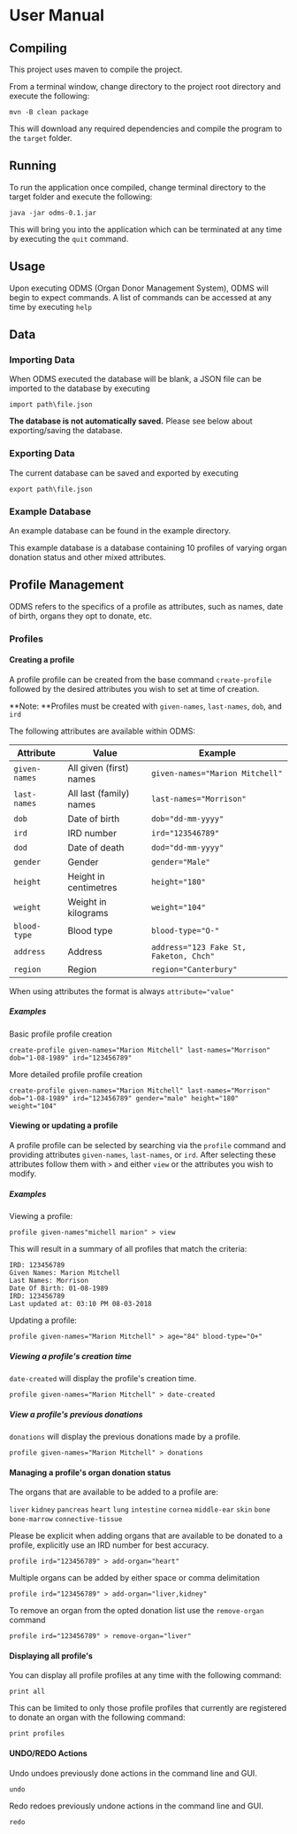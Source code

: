 # User Manual
## Compiling
This project uses maven to compile the project.

From a terminal window, change directory to the project root directory and execute the following:

    mvn -B clean package

This will download any required dependencies and compile the program to the `target` folder.

## Running
To run the application once compiled, change terminal directory to the target folder and execute 
the following:

    java -jar odms-0.1.jar

This will bring you into the application which can be terminated at any time by executing the 
`quit` command.

## Usage
Upon executing ODMS (Organ Donor Management System), ODMS will begin to expect commands. A list of 
commands can be accessed at any time by executing `help`

## Data
### Importing Data
When ODMS executed the database will be blank, a JSON file can be imported to the database by 
executing

    import path\file.json

**The database is not automatically saved.** Please see below about exporting/saving the database. 

### Exporting Data
The current database can be saved and exported by executing

    export path\file.json
    
### Example Database
An example database can be found in the example directory.
    
This example database is a database containing 10 profiles of varying organ donation status and other 
mixed attributes.

## Profile Management
ODMS refers to the specifics of a profile as attributes, such as names, date of birth, organs they opt
 to donate, etc.

### Profiles
#### Creating a profile
A profile profile can be created from the base command `create-profile` followed by the desired 
attributes you wish to set at time of creation.

**Note: **Profiles must be created with `given-names`, `last-names`, `dob`, and `ird`

The following attributes are available within ODMS:

| Attribute     | Value                   | Example                                |
| ------------- | ----------------------- | -------------------------------------- |
| `given-names` | All given (first) names | `given-names="Marion Mitchell"`        |
| `last-names`  | All last (family) names | `last-names="Morrison"`                |
| `dob`         | Date of birth           | `dob="dd-mm-yyyy"`                     |
| `ird`         | IRD number              | `ird="123546789"`                      |
| `dod`         | Date of death           | `dod="dd-mm-yyyy"`                     |
| `gender`      | Gender                  | `gender="Male"`                        |
| `height`      | Height in centimetres   | `height="180"`                         |
| `weight`      | Weight in kilograms     | `weight="104"`                         |
| `blood-type`  | Blood type              | `blood-type="O-"`                      |
| `address`     | Address                 | `address="123 Fake St, Faketon, Chch"` |
| `region`      | Region                  | `region="Canterbury"`                  |

When using attributes the format is always `attribute="value"`

##### Examples
Basic profile profile creation

    create-profile given-names="Marion Mitchell" last-names="Morrison" dob="1-08-1989" ird="123456789"
    
More detailed profile profile creation

    create-profile given-names="Marion Mitchell" last-names="Morrison" dob="1-08-1989" ird="123456789" gender="male" height="180" weight="104"

#### Viewing or updating a profile
A profile profile can be selected by searching via the `profile` command and providing attributes 
`given-names`, `last-names`, or `ird`. After selecting these attributes follow them with ` > ` and 
either `view` or the attributes you wish to modify.

##### Examples
Viewing a profile:
    
    profile given-names"michell marion" > view
    
This will result in a summary of all profiles that match the criteria:

    IRD: 123456789
    Given Names: Marion Mitchell
    Last Names: Morrison
    Date Of Birth: 01-08-1989
    IRD: 123456789
    Last updated at: 03:10 PM 08-03-2018
    
Updating a profile:

    profile given-names="Marion Mitchell" > age="84" blood-type="O+"

##### Viewing a profile's creation time
`date-created` will display the profile's creation time.

    profile given-names="Marion Mitchell" > date-created

##### View a profile's previous donations
`donations` will display the previous donations made by a profile.

    profile given-names="Marion Mitchell" > donations

#### Managing a profile's organ donation status
The organs that are available to be added to a profile are:

`liver`
`kidney`
`pancreas`
`heart`
`lung`
`intestine`
`cornea`
`middle-ear`
`skin`
`bone`
`bone-marrow`
`connective-tissue`

Please be explicit when adding organs that are available to be donated to a profile, explicitly use an
 IRD number for best accuracy.

    profile ird="123456789" > add-organ="heart"

Multiple organs can be added by either space or comma delimitation

    profile ird="123456789" > add-organ="liver,kidney"
    
To remove an organ from the opted donation list use the `remove-organ` command

    profile ird="123456789" > remove-organ="liver"
    
#### Displaying all profile's
You can display all profile profiles at any time with the following command:

    print all
    
This can be limited to only those profile profiles that currently are registered to donate an organ 
with the following command:
    
    print profiles
    
#### UNDO/REDO Actions
Undo undoes previously done actions in the command line and GUI.

    undo
    
Redo redoes previously undone actions in the command line and GUI.

    redo
